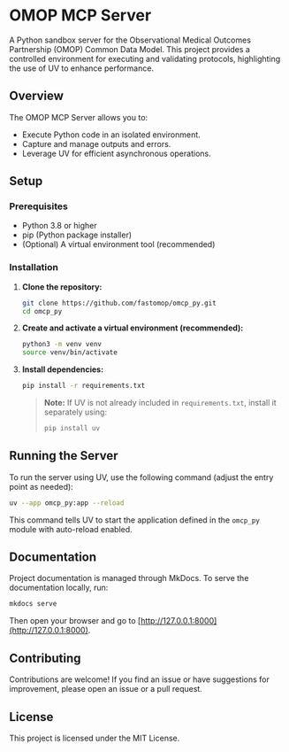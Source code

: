 # OMOP MCP Server

A Python sandbox server for the Observational Medical Outcomes Partnership (OMOP) Common Data Model. This project provides a controlled environment for executing and validating protocols, highlighting the use of UV to enhance performance.

## Overview

The OMOP MCP Server allows you to:
- Execute Python code in an isolated environment.
- Capture and manage outputs and errors.
- Leverage UV for efficient asynchronous operations.

## Setup

### Prerequisites

- Python 3.8 or higher
- pip (Python package installer)
- (Optional) A virtual environment tool (recommended)

### Installation

1. **Clone the repository:**

   ```sh
   git clone https://github.com/fastomop/omcp_py.git
   cd omcp_py
   ```

2. **Create and activate a virtual environment (recommended):**

   ```sh
   python3 -m venv venv
   source venv/bin/activate
   ```

3. **Install dependencies:**

   ```sh
   pip install -r requirements.txt
   ```

   > **Note:** If UV is not already included in `requirements.txt`, install it separately using:
   >
   > ```sh
   > pip install uv
   > ```

## Running the Server

To run the server using UV, use the following command (adjust the entry point as needed):

```sh
uv --app omcp_py:app --reload
```

This command tells UV to start the application defined in the `omcp_py` module with auto-reload enabled.

## Documentation

Project documentation is managed through MkDocs. To serve the documentation locally, run:

```sh
mkdocs serve
```

Then open your browser and go to [http://127.0.0.1:8000](http://127.0.0.1:8000).

## Contributing

Contributions are welcome! If you find an issue or have suggestions for improvement, please open an issue or a pull request.

## License

This project is licensed under the MIT License.